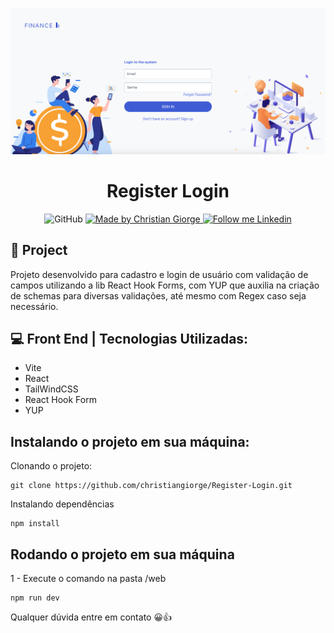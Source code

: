 ![README](/README/register-login.png)

<h1 align="center">
 Register Login
</h1>

<p align="center">
 <img alt="GitHub" src="https://img.shields.io/github/license/christiangiorge/register-login?color=0d7ebe"/>

 <a href="https://github.com/christiangiorge">
    <img alt="Made by Christian Giorge" src="https://img.shields.io/badge/Made%20by-Christian%20Giorge-0d7ebe">
 </a>

 <a href="https://www.linkedin.com/in/christian-giorge-20648714a" target="_blank">
    <img alt="Follow me Linkedin" src="https://img.shields.io/badge/Follow%20up-christiangiorge-0d7ebe?style=social&logo=linkedin">
 </a>
</p>

## 🚀 Project

Projeto desenvolvido para cadastro e login de usuário com validação de campos utilizando a lib React Hook Forms, com YUP que auxilia na criação de schemas para diversas validações, até mesmo com Regex caso seja necessário.

## 💻 Front End | Tecnologias Utilizadas:

- Vite
- React
- TailWindCSS
- React Hook Form
- YUP

## Instalando o projeto em sua máquina:

Clonando o projeto:

~~~
git clone https://github.com/christiangiorge/Register-Login.git
~~~

Instalando dependências

~~~
npm install
~~~

## Rodando o projeto em sua máquina

1 - Execute o comando na pasta /web

~~~
npm run dev
~~~

Qualquer dúvida entre em contato 😀👍
